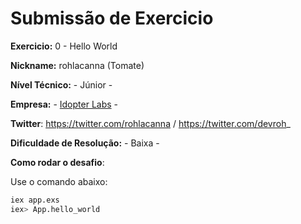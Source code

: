 # Submissão de Exercicio

**Exercicio:** 0 - Hello World

**Nickname:** rohlacanna (Tomate)

**Nível Técnico:** - Júnior -

**Empresa:** - [Idopter Labs](https://en.idopterlabs.com.br/) -

**Twitter**: https://twitter.com/rohlacanna / https://twitter.com/devroh_

**Dificuldade de Resolução:** - Baixa -

**Como rodar o desafio**: 

Use o comando abaixo: 
```bash
iex app.exs
iex> App.hello_world
```